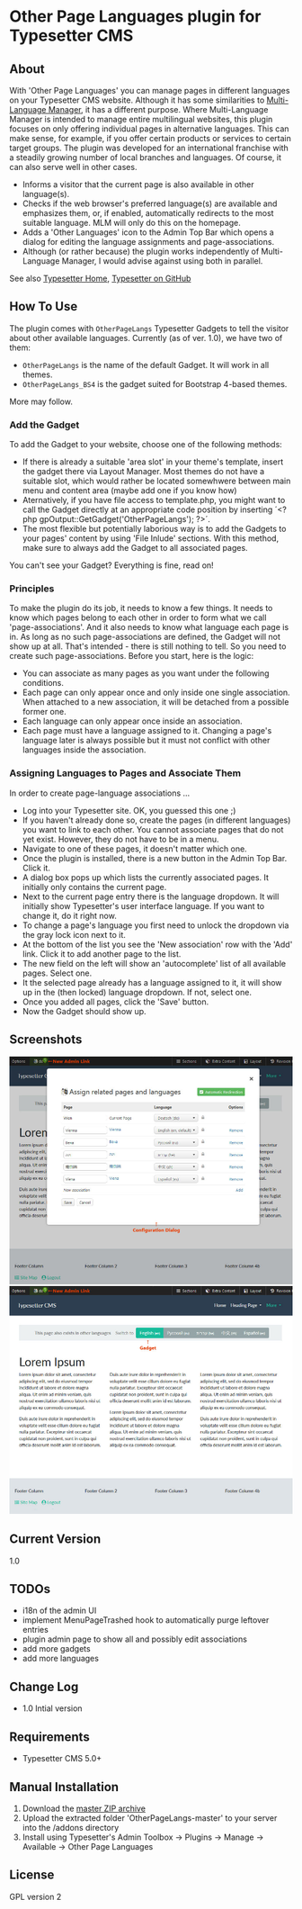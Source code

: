# Other Page Languages plugin for Typesetter CMS #

## About

With 'Other Page Languages' you can manage pages in different languages on your Typesetter CMS website. Although it has some similarities to [Multi-Language Manager](https://github.com/Typesetter/Multi-Language), it has a different purpose.
Where Multi-Language Manager is intended to manage entire multilingual websites, this plugin focuses on only offering individual pages in alternative languages. This can make sense, for example, if you offer certain products or services to certain target groups. The plugin was developed for an international franchise with a steadily growing number of local branches and languages. Of course, it can also serve well in other cases.

* Informs a visitor that the current page is also available in other language(s).
* Checks if the web browser's preferred language(s) are available and emphasizes them, or, if enabled, automatically redirects to the most suitable language. MLM will only do this on the homepage.
* Adds a 'Other Languages' icon to the Admin Top Bar which opens a dialog for editing the language assignments and page-associations.
* Although (or rather because) the plugin works independently of Multi-Language Manager, I would advise against using both in parallel.

See also [Typesetter Home](https://www.typesettercms.com), [Typesetter on GitHub](https://github.com/Typesetter/Typesetter)


## How To Use ###
The plugin comes with `OtherPageLangs` Typesetter Gadgets to tell the visitor about other available languages. Currently (as of ver. 1.0), we have two of them:
* `OtherPageLangs` is the name of the default Gadget. It will work in all themes.
* `OtherPageLangs_BS4` is the gadget suited for Bootstrap 4-based themes.

More may follow.

### Add the Gadget ###
To add the Gadget to your website, choose one of the following methods:
* If there is already a suitable 'area slot' in your theme's template, insert the gadget there via Layout Manager. Most themes do not have a suitable slot, which would rather be located somewhwere between main menu and content area (maybe add one if you know how)
* Aternatively, if you have file access to template.php, you might want to call the Gadget directly at an appropriate code position by inserting ´&lt;?php gpOutput::GetGadget('OtherPageLangs'); ?&gt;´.
* The most flexible but potentially laborious way is to add the Gadgets to your pages' content by using 'File Inlude' sections. With this method, make sure to always add the Gadget to all associated pages.

You can't see your Gadget? Everything is fine, read on!

### Principles ###
To make the plugin do its job, it needs to know a few things. It needs to know which pages belong to each other in order to form what we call 'page-associations'. And it also needs to know what language each page is in.
As long as no such page-associations are defined, the Gadget will not show up at all. That's intended - there is still nothing to tell. So you need to create such page-associations. Before you start, here is the logic:
* You can associate as many pages as you want under the following conditions.
* Each page can only appear once and only inside one single association. When attached to a new association, it will be detached from a possible former one.
* Each language can only appear once inside an association.
* Each page must have a language assigned to it. Changing a page's language later is always possible but it must not conflict with other languages inside the association.

### Assigning Languages to Pages and Associate Them ###
In order to create page-language associations …
* Log into your Typesetter site. OK, you guessed this one ;)
* If you haven't already done so, create the pages (in different languages) you want to link to each other. You cannot associate pages that do not yet exist. However, they do not have to be in a menu.
* Navigate to one of these pages, it doesn't matter which one.
* Once the plugin is installed, there is a new button in the Admin Top Bar. Click it.
* A dialog box pops up which lists the currently associated pages. It initially only contains the current page.
* Next to the current page entry there is the language dropdown. It will initially show Typesetter's user interface language. If you want to change it, do it right now. 
* To change a page's language you first need to unlock the dropdown via the gray lock icon next to it.
* At the bottom of the list you see the 'New association' row with the 'Add' link. Click it to add another page to the list.
* The new field on the left will show an 'autocomplete' list of all available pages. Select one. 
* It the selected page already has a language assigned to it, it will show up in the (then locked) language dropdown. If not, select one.
* Once you added all pages, click the 'Save' button.
* Now the Gadget should show up.


## Screenshots ##
![Screenshot-01-Config](/screenshot-01-config.jpg?raw=true)
![Screenshot-02-Gadget](/screenshot-02-gadget.jpg?raw=true)


## Current Version ##
1.0


## TODOs ##
* i18n of the admin UI
* implement MenuPageTrashed hook to automatically purge leftover entries
* plugin admin page to show all and possibly edit associations
* add more gadgets
* add more languages


## Change Log ##
* 1.0 Intial version


## Requirements ##
* Typesetter CMS 5.0+


## Manual Installation ##
1. Download the [master ZIP archive](https://github.com/juek/OtherPageLangs/archive/master.zip)
2. Upload the extracted folder 'OtherPageLangs-master' to your server into the /addons directory
3. Install using Typesetter's Admin Toolbox &rarr; Plugins &rarr; Manage &rarr; Available &rarr; Other Page Languages


## License ##
GPL version 2
